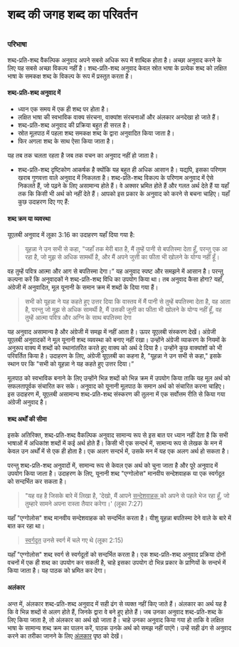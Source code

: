 # शब्द की जगह शब्द का परिवर्तन

 #

### परिभाषा

शब्द-प्रति-शब्द वैकल्पिक अनुवाद अपने सबसे अधिक रूप में शाब्दिक होता है। अच्छा अनुवाद करने के लिए यह सबसे अच्छा विकल्प नहीं है। शब्द-प्रति-शब्द अनुवाद केवल स्रोत भाषा के प्रत्येक शब्द को लक्षित भाषा के समकक्ष शब्द के विकल्प के रूप में प्रस्तुत करता है।

#### शब्द-प्रति-शब्द अनुवाद में

* ध्यान एक समय में एक ही शब्द पर होता है।
* लक्षित भाषा की स्वभाविक वाक्य संरचना, वाक्यांश संरचनाओं और अंलकार अनदेखा हो जाते हैं।
* शब्द-प्रति-शब्द अनुवाद की प्रक्रिया बहुत ही सरल है।
* स्रोत मूलपाठ में पहला शब्द समकक्ष शब्द के द्वारा अनुवादित किया जाता है।
* फिर अगला शब्द के साथ ऐसा किया जाता है।

यह तब तक चलता रहता है जब तक वचन का अनुवाद नहीं हो जाता है।

* शब्द-प्रति-शब्द दृष्टिकोण आकर्षक है क्योंकि यह बहुत ही अधिक आसान है। यद्यपि, इसका परिणाम खराब गुणवत्ता वाले अनुवाद में निकलता है। शब्द-प्रति-शब्द विकल्प के परिणाम अनुवाद में ऐसे निकलते हैं, जो पढ़ने के लिए असामान्य होते हैं। वे अक्सर भ्रमित होते हैं और गलत अर्थ देते हैं या यहाँ तक ​​कि किसी भी अर्थ को नहीं देते हैं। आपको इस प्रकार के अनुवाद को करने से बचना चाहिए। यहाँ कुछ उदाहरण दिए गए हैं:

#### शब्द क्रम या व्यवस्था

यूएलबी अनुवाद में लूका 3:16 का उदाहरण यहाँ दिया गया है:

> यूहन्ना ने उन सभी से कहा, "जहाँ तक मेरी बात है, मैं तुम्हें पानी से बपतिस्मा देता हूँ, परन्तु एक आ रहा है, जो मुझ से अधिक सामर्थी है, और मैं अपने जुत्ती का फीता भी खोलने के योग्य नहीं हूँ।

वह तुम्हें पवित्र आत्मा और आग से बपतिस्मा देगा।” यह अनुवाद स्पष्ट और समझने में आसान है। परन्तु कल्पना करें कि अनुवादकों ने शब्द-प्रति-शब्द विधि का उपयोग किया था। तब अनुवाद कैसा होगा? यहाँ, अंग्रेजी में अनुवादित, मूल यूनानी के समान क्रम में शब्दों के दिया गया हैं।

> सभी को यूहन्ना ने यह कहते हुए उत्तर दिया कि वास्तव में मैं पानी से तुम्हें बपतिस्मा देता है, वह आता है, परन्तु जो मुझ से अधिक सामर्थी है, मैं उसकी जुत्ती का फीता भी खोलने के योग्य नहीं हूँ, वह तुम्हें आत्मा पवित्र और अग्नि के साथ बपतिस्मा देगा

यह अनुवाद असामान्य है और अंग्रेजी में समझ में नहीं आता है। ऊपर यूएलबी संस्करण देखें। अंग्रेजी यूएलबी अनुवादकों ने मूल यूनानी शब्द व्यवस्था को बनाए नहीं रखा। उन्होंने अंग्रेजी व्याकरण के नियमों के अनुरूप वाक्य में शब्दों को स्थानांतरित करते हुए वाक्य को अर्थ दे दिया है। उन्होंने कुछ वाक्यांशों को भी परिवर्तित किया है। उदाहरण के लिए, अंग्रेजी यूएलबी का कहना है, "यूहन्ना ने उन सभी से कहा," इसके स्थान पर कि "सभी को यूहन्ना ने यह कहते हुए उत्तर दिया।”

मूलपाठ को स्वभाविक बनाने के लिए उन्होंने भिन्न शब्दों को भिन्न क्रम में उपयोग किया ताकि यह मूल अर्थ को सफलतापूर्वक संचारित कर सके। अनुवाद को यूनानी मूलपाठ के समान अर्थ को संचारित करना चाहिए। इस उदाहरण में, यूएलबी असामान्य शब्द-प्रति-शब्द संस्करण की तुलना में एक सर्वोत्तम रीति से किया गया अंग्रेजी अनुवाद है।

#### शब्द अर्थों की सीमा

इसके अतिरिक्त, शब्द-प्रति-शब्द वैकल्पिक अनुवाद सामान्य रूप से इस बात पर ध्यान नहीं देता है कि सभी भाषाओं में अधिकांश शब्दों में कई अर्थ होते हैं। किसी भी एक सन्दर्भ में, सामान्य रूप से लेखक के मन में केवल उन अर्थों में से एक ही होता है। एक अलग सन्दर्भ में, उसके मन में यह एक अलग अर्थ हो सकता है।

परन्तु शब्द-प्रति-शब्द अनुवादों में, सामान्य रूप से केवल एक अर्थ को चुना जाता है और पूरे अनुवाद में उपयोग किया जाता है। उदाहरण के लिए, यूनानी शब्द "एग्गोलोस" मानवीय सन्देशवाहक या एक स्वर्गदूत को सन्दर्भित कर सकता है।

> "यह वह है जिसके बारे में लिखा है, 'देखो, मैं आपने <u> सन्देशवाहक </u> को अपने से पहले भेज रहा हूँ, जो तुम्हारे सामने अपना रास्ता तैयार करेगा।' (लूका 7:27)

यहाँ "एग्गोलोस" शब्द मानवीय सन्देशवाहक को सन्दर्भित करता है। यीशु यूहन्ना बपतिस्मा देने वाले के बारे में बात कर रहा था।

> <u>स्वर्गदूत</u> उनसे स्वर्ग में चले गए थे (लूका 2:15)

यहाँ "एग्गोलोस" शब्द स्वर्ग से स्वर्गदूतों को सन्दर्भित करता है। एक शब्द-प्रति-शब्द अनुवाद प्रक्रिया दोनों वचनों में एक ही शब्द का उपयोग कर सकती है, चाहे इसका उपयोग दो भिन्न प्रकार के प्राणियों के सन्दर्भ में किया जाता है। यह पाठक को भ्रमित कर देगा।

#### अलंकार

अन्त में, अंलकार शब्द-प्रति-शब्द अनुवाद में सही ढंग से व्यक्त नहीं किए जाते हैं। अंलकार का अर्थ यह है कि वे भिन्न शब्दों से अलग होते हैं, जिनके द्वारा वे बने हुए होते हैं। जब उनका अनुवाद शब्द-प्रति-शब्द के लिए किया जाता है, तो अंलकार का अर्थ खो जाता है। चाहे उनका अनुवाद किया गया हो ताकि वे लक्षित भाषा के सामान्य शब्द क्रम का पालन करें, पाठक उनके अर्थ को समझ नहीं पाएंगे। उन्हें सही ढंग से अनुवाद करने का तरीका जानने के लिए [अंलकार](../figs-intro/01.md) पृष्ठ को देखें।
